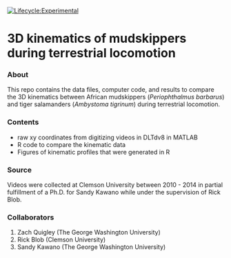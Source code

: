 [![Lifecycle:Experimental](https://img.shields.io/badge/Lifecycle-Experimental-339999)](<Redirect-URL>)

# 3D kinematics of mudskippers during terrestrial locomotion

### About
This repo contains the data files, computer code, and results to compare the 3D kinematics between African mudskippers (_Periophthalmus barbarus_) and tiger salamanders (_Ambystoma tigrinum_) during terrestrial locomotion. 

### Contents
- raw xy coordinates from digitizing videos in DLTdv8 in MATLAB
- R code to compare the kinematic data
- Figures of kinematic profiles that were generated in R

### Source 
Videos were collected at Clemson University between 2010 - 2014 in partial fulfillment of a Ph.D. for Sandy Kawano while under the supervision of Rick Blob. 

### Collaborators
1. Zach Quigley (The George Washington University)
2. Rick Blob (Clemson University)
3. Sandy Kawano (The George Washington University)
